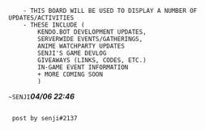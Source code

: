 ```***BRIEF DESCRIPTION***
    - THIS BOARD WILL BE USED TO DISPLAY A NUMBER OF UPDATES/ACTIVITIES
    - THESE INCLUDE (
        KENDO.BOT DEVELOPMENT UPDATES,
        SERVERWIDE EVENTS/GATHERINGS,
        ANIME WATCHPARTY UPDATES
        SENJI'S GAME DEVLOG
        GIVEAWAYS (LINKS, CODES, ETC.)
        IN-GAME EVENT INFORMATION
        + MORE COMING SOON
        )
```
```~SENJI```***04/06 22:46***
```^ 1st public board!?!?!
```
 ``` post by senji#2137```